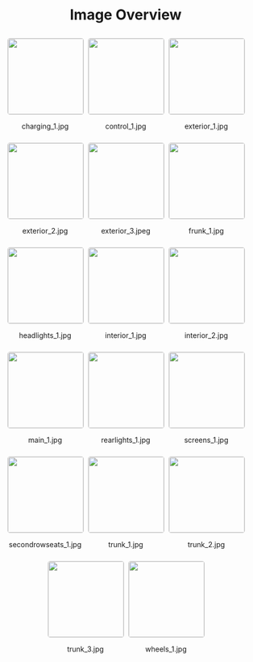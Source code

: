 <h1 style ="text-align: center;"> Image Overview </h1>
<div style="display: flex;
flex-wrap: wrap;
gap: 10px;
justify-content: center;
padding: 10px;" >
<div style="flex: 1 1 calc(33.333% - 20px); /* Three images per row on large screens */
        max-width: 150px;
        text-align: center;" >
<img src="https://media.evkx.net/multimedia/models/hyundai/kona/kona_standard_range/charging_1_xst.jpg" style="width: 150px;
height: auto;
border: 1px solid #ddd;
border-radius: 5px;
  ">
<p>charging_1.jpg</p>
</div>
<div style="flex: 1 1 calc(33.333% - 20px); /* Three images per row on large screens */
        max-width: 150px;
        text-align: center;" >
<img src="https://media.evkx.net/multimedia/models/hyundai/kona/kona_standard_range/control_1_xst.jpg" style="width: 150px;
height: auto;
border: 1px solid #ddd;
border-radius: 5px;
  ">
<p>control_1.jpg</p>
</div>
<div style="flex: 1 1 calc(33.333% - 20px); /* Three images per row on large screens */
        max-width: 150px;
        text-align: center;" >
<img src="https://media.evkx.net/multimedia/models/hyundai/kona/kona_standard_range/exterior_1_xst.jpg" style="width: 150px;
height: auto;
border: 1px solid #ddd;
border-radius: 5px;
  ">
<p>exterior_1.jpg</p>
</div>
<div style="flex: 1 1 calc(33.333% - 20px); /* Three images per row on large screens */
        max-width: 150px;
        text-align: center;" >
<img src="https://media.evkx.net/multimedia/models/hyundai/kona/kona_standard_range/exterior_2_xst.jpg" style="width: 150px;
height: auto;
border: 1px solid #ddd;
border-radius: 5px;
  ">
<p>exterior_2.jpg</p>
</div>
<div style="flex: 1 1 calc(33.333% - 20px); /* Three images per row on large screens */
        max-width: 150px;
        text-align: center;" >
<img src="https://media.evkx.net/multimedia/models/hyundai/kona/kona_standard_range/exterior_3_xst.jpeg" style="width: 150px;
height: auto;
border: 1px solid #ddd;
border-radius: 5px;
  ">
<p>exterior_3.jpeg</p>
</div>
<div style="flex: 1 1 calc(33.333% - 20px); /* Three images per row on large screens */
        max-width: 150px;
        text-align: center;" >
<img src="https://media.evkx.net/multimedia/models/hyundai/kona/kona_standard_range/frunk_1_xst.jpg" style="width: 150px;
height: auto;
border: 1px solid #ddd;
border-radius: 5px;
  ">
<p>frunk_1.jpg</p>
</div>
<div style="flex: 1 1 calc(33.333% - 20px); /* Three images per row on large screens */
        max-width: 150px;
        text-align: center;" >
<img src="https://media.evkx.net/multimedia/models/hyundai/kona/kona_standard_range/headlights_1_xst.jpg" style="width: 150px;
height: auto;
border: 1px solid #ddd;
border-radius: 5px;
  ">
<p>headlights_1.jpg</p>
</div>
<div style="flex: 1 1 calc(33.333% - 20px); /* Three images per row on large screens */
        max-width: 150px;
        text-align: center;" >
<img src="https://media.evkx.net/multimedia/models/hyundai/kona/kona_standard_range/interior_1_xst.jpg" style="width: 150px;
height: auto;
border: 1px solid #ddd;
border-radius: 5px;
  ">
<p>interior_1.jpg</p>
</div>
<div style="flex: 1 1 calc(33.333% - 20px); /* Three images per row on large screens */
        max-width: 150px;
        text-align: center;" >
<img src="https://media.evkx.net/multimedia/models/hyundai/kona/kona_standard_range/interior_2_xst.jpg" style="width: 150px;
height: auto;
border: 1px solid #ddd;
border-radius: 5px;
  ">
<p>interior_2.jpg</p>
</div>
<div style="flex: 1 1 calc(33.333% - 20px); /* Three images per row on large screens */
        max-width: 150px;
        text-align: center;" >
<img src="https://media.evkx.net/multimedia/models/hyundai/kona/kona_standard_range/main_1_xst.jpg" style="width: 150px;
height: auto;
border: 1px solid #ddd;
border-radius: 5px;
  ">
<p>main_1.jpg</p>
</div>
<div style="flex: 1 1 calc(33.333% - 20px); /* Three images per row on large screens */
        max-width: 150px;
        text-align: center;" >
<img src="https://media.evkx.net/multimedia/models/hyundai/kona/kona_standard_range/rearlights_1_xst.jpg" style="width: 150px;
height: auto;
border: 1px solid #ddd;
border-radius: 5px;
  ">
<p>rearlights_1.jpg</p>
</div>
<div style="flex: 1 1 calc(33.333% - 20px); /* Three images per row on large screens */
        max-width: 150px;
        text-align: center;" >
<img src="https://media.evkx.net/multimedia/models/hyundai/kona/kona_standard_range/screens_1_xst.jpg" style="width: 150px;
height: auto;
border: 1px solid #ddd;
border-radius: 5px;
  ">
<p>screens_1.jpg</p>
</div>
<div style="flex: 1 1 calc(33.333% - 20px); /* Three images per row on large screens */
        max-width: 150px;
        text-align: center;" >
<img src="https://media.evkx.net/multimedia/models/hyundai/kona/kona_standard_range/secondrowseats_1_xst.jpg" style="width: 150px;
height: auto;
border: 1px solid #ddd;
border-radius: 5px;
  ">
<p>secondrowseats_1.jpg</p>
</div>
<div style="flex: 1 1 calc(33.333% - 20px); /* Three images per row on large screens */
        max-width: 150px;
        text-align: center;" >
<img src="https://media.evkx.net/multimedia/models/hyundai/kona/kona_standard_range/trunk_1_xst.jpg" style="width: 150px;
height: auto;
border: 1px solid #ddd;
border-radius: 5px;
  ">
<p>trunk_1.jpg</p>
</div>
<div style="flex: 1 1 calc(33.333% - 20px); /* Three images per row on large screens */
        max-width: 150px;
        text-align: center;" >
<img src="https://media.evkx.net/multimedia/models/hyundai/kona/kona_standard_range/trunk_2_xst.jpg" style="width: 150px;
height: auto;
border: 1px solid #ddd;
border-radius: 5px;
  ">
<p>trunk_2.jpg</p>
</div>
<div style="flex: 1 1 calc(33.333% - 20px); /* Three images per row on large screens */
        max-width: 150px;
        text-align: center;" >
<img src="https://media.evkx.net/multimedia/models/hyundai/kona/kona_standard_range/trunk_3_xst.jpg" style="width: 150px;
height: auto;
border: 1px solid #ddd;
border-radius: 5px;
  ">
<p>trunk_3.jpg</p>
</div>
<div style="flex: 1 1 calc(33.333% - 20px); /* Three images per row on large screens */
        max-width: 150px;
        text-align: center;" >
<img src="https://media.evkx.net/multimedia/models/hyundai/kona/kona_standard_range/wheels_1_xst.jpg" style="width: 150px;
height: auto;
border: 1px solid #ddd;
border-radius: 5px;
  ">
<p>wheels_1.jpg</p>
</div>
</div>
